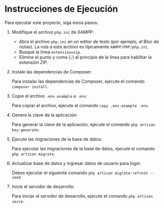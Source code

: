 # Instrucciones de Ejecución

Para ejecutar este proyecto, siga estos pasos:

1.  Modifique el archivo `php.ini` de XAMPP:

    *   Abra el archivo `php.ini` en un editor de texto (por ejemplo, el Bloc de notas). La ruta a este archivo es típicamente `XAMPP/PHP/php.ini`.
    *   Busque la línea `extension=zip`.
    *   Elimine el punto y coma (`;`) al principio de la línea para habilitar la extensión ZIP.

2.  Instale las dependencias de Composer:

    Para instalar las dependencias de Composer, ejecute el comando `composer install`.

3.  Copie el archivo `.env.example` a `.env`:

    Para copiar el archivo, ejecute el comando `copy .env.example .env`.

4.  Genere la clave de la aplicación:

    Para generar la clave de la aplicación, ejecute el comando `php artisan key:generate`.

5.  Ejecute las migraciones de la base de datos:

    Para ejecutar las migraciones de la base de datos, ejecute el comando `php artisan migrate`.

6. Actualizar base de datos y ingresar datos de usuario para login.

    Debes ejecutar el siguiente comando `php artisan migrate:refresh --seed`

8.  Inicie el servidor de desarrollo:

    Para iniciar el servidor de desarrollo, ejecute el comando `php artisan serve`.

